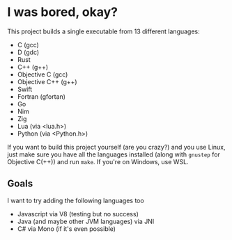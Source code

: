 # I was bored, okay?
This project builds a single executable from 13 different languages:
- C (gcc)
- D (gdc)
- Rust
- C++ (g++)
- Objective C (gcc)
- Objective C++ (g++)
- Swift
- Fortran (gfortan)
- Go
- Nim
- Zig  
- Lua (via <lua.h>)  
- Python (via <Python.h>)

If you want to build this project yourself (are you crazy?) and you use Linux, just make sure you have all the languages installed (along with `gnustep` for Objective C(++)) and run `make`. If you're on Windows, use WSL.
## Goals

I want to try adding the following languages too

- Javascript via V8 (testing but no success)
- Java (and maybe other JVM languages) via JNI 
- C# via Mono (if it's even possible)

